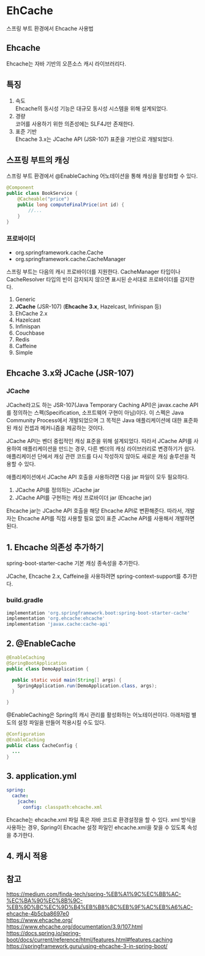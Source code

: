 # EhCache
스프링 부트 환경에서 Ehcache 사용법

## Ehcache
Ehcache는 자바 기반의 오픈소스 캐시 라이브러리다. 

## 특징
1. 속도  
  Ehcache의 동시성 기능은 대규모 동시성 시스템을 위해 설계되었다. 
2. 경량  
  코어를 사용하기 위한 의존성에는 SLF4J만 존재한다.
3. 표준 기반  
  Ehcache 3.x는 JCache API (JSR-107) 표준을 기반으로 개발되었다.

## 스프링 부트의 캐싱
스프링 부트 환경에서 @EnableCaching 어노테이션을 통해 캐싱을 활성화할 수 있다.

```java
@Component
public class BookService {
	@Cacheable("price")
	public long computeFinalPrice(int id) {
		//...
	}
}
```

### 프로바이더
- org.springframework.cache.Cache  
- org.springframework.cache.CacheManager  

스프링 부트는 다음의 캐시 프로바이더를 지원한다. CacheManager 타입이나 CacheResolver 타입의 빈이 감지되지 않으면 표시된 순서대로 프로바이더를 감지한다.

1. Generic
2. **JCache** (JSR-107) (**Ehcache 3.x**, Hazelcast, Infinispan 등)
3. EhCache 2.x
4. Hazelcast
5. Infinispan
6. Couchbase
7. Redis
8. Caffeine
9. Simple

## Ehcache 3.x와 JCache (JSR-107)

### JCache
JCache라고도 하는 JSR-107(Java Temporary Caching API)은 javax.cache API를 정의하는 스펙(Specification, 소프트웨어 구현이 아님)이다. 이 스펙은 Java Community Process에서 개발되었으며 그 목적은 Java 애플리케이션에 대한 표준화된 캐싱 컨셉과 메커니즘을 제공하는 것이다.  

JCache API는 벤더 중립적인 캐싱 표준을 위해 설계되었다. 따라서 JCache API를 사용하여 애플리케이션을 만드는 경우, 다른 벤더의 캐싱 라이브러리로 변경하기가 쉽다. 애플리케이션 단에서 캐싱 관련 코드를 다시 작성하지 않아도 새로운 캐싱 솔루션을 적용할 수 있다.  

애플리케이션에서 JCache API 호출을 사용하려면 다음 jar 파일이 모두 필요하다.

1. JCache API를 정의하는 JCache jar  
2. JCache API를 구현하는 캐싱 프로바이더 jar (Ehcache jar)  

Ehcache jar는 JCache API 호출을 해당 Ehcache API로 변환해준다. 따라서, 개발자는 Ehcache API를 직접 사용할 필요 없이 표준 JCache API를 사용해서 개발하면 된다.

## 1. Ehcache 의존성 추가하기

spring-boot-starter-cache
기본 캐싱 종속성을 추가한다.

JCache, Ehcache 2.x, Caffeine을 사용하려면 spring-context-support를 추가한다.

### build.gradle
```groovy
implementation 'org.springframework.boot:spring-boot-starter-cache'
implementation 'org.ehcache:ehcache'
implementation 'javax.cache:cache-api'
```

## 2. @EnableCache
```java
@EnableCaching
@SpringBootApplication
public class DemoApplication {

  public static void main(String[] args) {
    SpringApplication.run(DemoApplication.class, args);
  }

}
```

@EnableCaching은 Spring의 캐시 관리를 활성화하는 어노테이션이다. 아래처럼 별도의 설정 파일을 만들어 적용시킬 수도 있다.

```java
@Configuration
@EnableCaching
public class CacheConfig {
  ...
}
```

## 3. application.yml
```yaml
spring:
  cache:
    jcache:
      config: classpath:ehcache.xml
```

Ehcache는 ehcache.xml 파일 혹은 자바 코드로 환경설정을 할 수 있다. xml 방식을 사용하는 경우, Spring이 Ehcache 설정 파일인 ehcache.xml을 찾을 수 있도록 속성을 추가한다. 

## 4. 캐시 적용


## 참고
https://medium.com/finda-tech/spring-%EB%A1%9C%EC%BB%AC-%EC%BA%90%EC%8B%9C-%EB%9D%BC%EC%9D%B4%EB%B8%8C%EB%9F%AC%EB%A6%AC-ehcache-4b5cba8697e0  
https://www.ehcache.org/  
https://www.ehcache.org/documentation/3.9/107.html  
https://docs.spring.io/spring-boot/docs/current/reference/html/features.html#features.caching  
https://springframework.guru/using-ehcache-3-in-spring-boot/  
